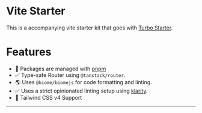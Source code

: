 # Vite Starter

This is a accompanying vite starter kit that goes with [Turbo Starter](https://github.com/Envoy-VC/turbo-starter).

# Features

- 🛒 Packages are managed with [pnpm](https://pnpm.io) 
- ✅ Type-safe Router using `@tanstack/router`.
- 🌎 Uses `@biome/biomejs` for code formatting and linting.
- ✅ Uses a strict opinionated linting setup using [klarity](https://github.com/Envoy-VC/klarity).
- 🎨 Tailwind CSS v4 Support

---